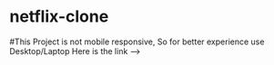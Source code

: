 # netflix-clone
#This Project is not mobile responsive, So for better experience use Desktop/Laptop
Here is the link --> 
